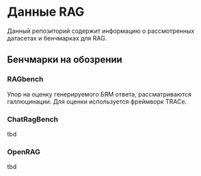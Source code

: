 # Данные RAG

Данный репозиторий содержит информацию о рассмотренных датасетах и бенчмарках для RAG.

## Бенчмарки на обозрении

### RAGbench

Упор на оценку генерируемого БЯМ ответа, рассматриваются галлюцинации. Для оценки используется фреймворк TRACe.

### ChatRagBench

tbd

### OpenRAG

tbd
